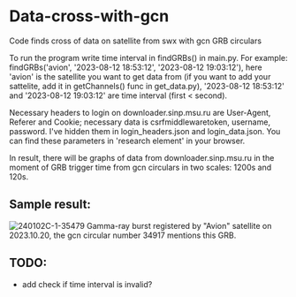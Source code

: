 # Data-cross-with-gcn
Code finds cross of data on satellite from swx with gcn GRB circulars 

To run the program write time interval in findGRBs() in main.py. For example:
findGRBs('avion', '2023-08-12 18:53:12', '2023-08-12 19:03:12'),
here 'avion' is the satellite you want to get data from (if you want to add your sattelite, add it in getChannels() func in get_data.py), '2023-08-12 18:53:12' and '2023-08-12 19:03:12' are time interval (first < second).

Necessary headers to login on downloader.sinp.msu.ru are User-Agent, Referer and Cookie; necessary data is csrfmiddlewaretoken, username, password. I've hidden them in login_headers.json and login_data.json. You can find these parameters in 'research element' in your browser.

In result, there will be graphs of data from downloader.sinp.msu.ru in the moment of GRB trigger time from gcn circulars in two scales: 1200s and 120s.

## Sample result:
![240102C-1-35479](https://github.com/justgameartik/Data-cross-with-gcn/assets/112627431/d9052926-c7e8-4cf0-b9f7-82fa29682614)
Gamma-ray burst registered by "Avion" satellite on 2023.10.20, the gcn circular number 34917 mentions this GRB.

## TODO:
- add check if time interval is invalid?
